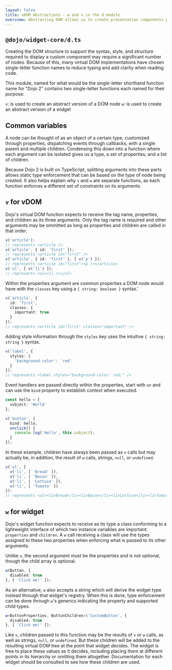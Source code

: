 ```yaml
---
layout: false
title: vDOM Abstractions - w and v in the d module
overview: Abstracting DOM allows us to create presentation components programatically. Dojo 2 provides a layer of abstraction between the DOM and its virtual counterpart as it exists in JavaScript and a layer of abstraction between this virtual DOM and Dojo 2 components - using a common syntax in a common module.
---
```


## `@dojo/widget-core/d.ts`

Creating the DOM structure to support the syntax, style, and structure required to display a custom component may require a significant number of nodes. Because of this, many virtual DOM implementations have chosen single-letter function names to reduce typing and add clarity when reading code.

This module, named for what would be the single-letter shorthand function name for "Dojo 2" contains two single-letter functions each named for their purpose:

`v`: is used to create an abstract version of a DOM node
`w`: is used to create an abstract version of a widget

## Common variables

A node can be thought of as an object of a certain type, customized through properties, dispatching events through callbacks, with a single parent and multiple children. Condensing this down into a function where each argument can be isolated gives us a type, a set of properties, and a list of children.

Because Dojo 2 is built on TypeScript, splitting arguments into these parts allows static type enforcement that can be based on the type of node being created. It also helps explain why `v` and `w` are separate functions, as each function enforces a different set of constraints on its arguments.

## `v` for vDOM

Dojo's virtual DOM function expects to receive the tag name, properties, and children as its three arguments. Only the tag name is required and other arguments may be ommitted as long as properties and children are called in that order.

```ts
v('article');
// represents <article />
v('article', { id: 'first' });
// represents <article id="first" />
v('article', { id: 'first' }, [ v('p') ]);
// represents <article id="first"><p /></article>
v('ul', [ v('li') ]);
// represents <ul><li /></ul>
```

Within the properties argument are common properties a DOM node would have with the `classes` key using a `{ string: boolean }` syntax.'

```ts
v('article', {
  id: 'first',
  classes: {
    important: true
  }
});
// represents <article id="first" classes="important" />
```

Adding style information through the `styles` key uses the intuitive `{ string: string }` syntax.

```ts
v('label', {
  styles: {
    'background-color': 'red'
  }
});
// represents <label styles="background-color: red;" />
```

Event handlers are passed directly within the properties, start with `on` and can use the `bind` property to establish context when executed.

```ts
const hello = {
  subject: 'World'
};

v('button', {
  bind: hello,
  onclick() {
    console.log('Hello', this.subject);
  }
});
```

In these example, children have always been passed as `v` calls but may actually be, in addition, the result of `w` calls, strings, `null`, or `undefined`.


```ts
v('ul', [
  v('li', [ 'Bread' ]),
  v('li', [ 'Bacon' ]),
  v('li', [ 'Lettuce' ]),
  v('li', [ 'Tomato' ])
]);
// represents <ul><li>Bread</li><li>Bacon</li><li>Lettuce</li><li>Tomato</li></ul>
```

## `w` for widget

Dojo's widget function expects to receive as its type a class conforming to a lightweight interface of which two instance variables are important: `properties` and `children`. A `w` call receiving a class will use the types assigned to these two properties when enforcing what is passed to its other arguments.

Unlike `v`, the second argument must be the properties and is not optional, though the child array is optional.

```ts
w(Button, {
  disabled: true
}, [ 'Click me!' ]);
```

As an alternative, `w` also accepts a string which will derive the widget type instead through that widget's registry. When this is done, type enforcement can be done through `w`'s generics indicating the property and supported child types.

```ts
w<ButtonProperties, ButtonChildren>('CustomButton', {
  disabled: true
}, [ 'Click me!' ]);
```

Like `v`, children passed to this function may be the results of `v` or `w` calls, as well as strings, `null`, or `undefined`. But these children will be added to the resulting virtual DOM tree at the point that widget decides. The widget is free to place these values as it decides, including placing them at different points in its hierarchy or omitting them altogether. Documentation for each widget should be consulted to see how these children are used.
